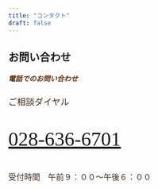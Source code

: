 ```yaml
---
title: "コンタクト"
draft: false
---
```



<h2 class="myh2">お問い合わせ</h2>

<!-- 電話カード -->
<div class="card border rounded p-4 my-5 text-center">
  <h5 class="fw-bold text-start mb-4" style="color: #5c2e10; font-family: 'Hiragino Mincho ProN', serif;">
    電話でのお問い合わせ
  </h5>

  <!-- 本文 -->
  <div style="font-family: 'Hiragino Mincho ProN', serif; color: #3d2b1f;">
    <p class="mb-2" style="font-size: 1.1rem;">ご相談ダイヤル</p>
    <p class="fw-bold mb-3" style="font-size: 2.5rem;">
      <a href="tel:0286366701" class="text-decoration-none text-dark">028-636-6701</a>
    </p>
    <p class="mb-0" style="font-size: 1rem;">受付時間　午前９：００〜午後６：００</p>
  </div>
</div>
